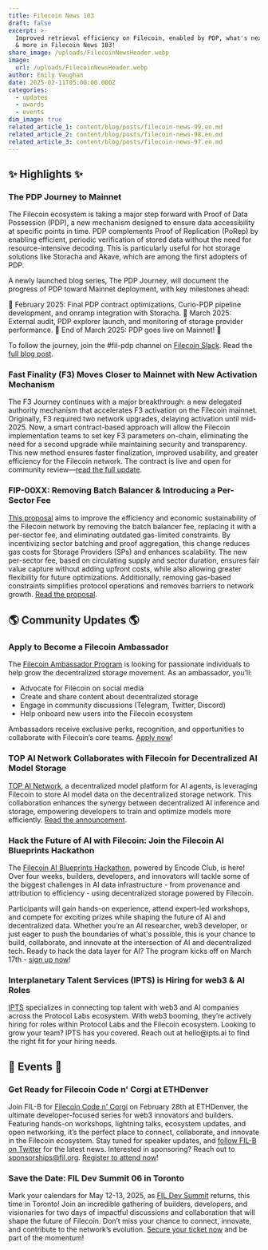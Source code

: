 ```yaml
---
title: Filecoin News 103
draft: false
excerpt: >-
  Improved retrieval efficiency on Filecoin, enabled by PDP, what's next for F3,
  & more in Filecoin News 103!
share_image: /uploads/FilecoinNewsHeader.webp
image:
  url: /uploads/FilecoinNewsHeader.webp
author: Emily Vaughan
date: 2025-02-11T05:00:00.000Z
categories:
  - updates
  - awards
  - events
dim_image: true
related_article_1: content/blog/posts/filecoin-news-99.en.md
related_article_2: content/blog/posts/filecoin-news-98.en.md
related_article_3: content/blog/posts/filecoin-news-97.en.md
---
```


## ✨ Highlights ✨

### The PDP Journey to Mainnet

The Filecoin ecosystem is taking a major step forward with Proof of Data Possession (PDP), a new mechanism designed to ensure data accessibility at specific points in time. PDP complements Proof of Replication (PoRep) by enabling efficient, periodic verification of stored data without the need for resource-intensive decoding. This is particularly useful for hot storage solutions like Storacha and Akave, which are among the first adopters of PDP.

A newly launched blog series, The PDP Journey, will document the progress of PDP toward Mainnet deployment, with key milestones ahead:

🔹 February 2025: Final PDP contract optimizations, Curio-PDP pipeline development, and onramp integration with Storacha.
🔹 March 2025: External audit, PDP explorer launch, and monitoring of storage provider performance.
🔹 End of March 2025: PDP goes live on Mainnet! 🚀

To follow the journey, join the #fil-pdp channel on [Filecoin Slack](http://filecoin.io/slack). Read the [full blog post](https://medium.com/@filoz/the-pdp-journey-a-refresher-on-proof-of-data-possession-and-its-path-to-mainnet-e6b481d9ad9a). 

### ​​Fast Finality (F3) Moves Closer to Mainnet with New Activation Mechanism

The F3 Journey continues with a major breakthrough: a new delegated authority mechanism that accelerates F3 activation on the Filecoin mainnet. Originally, F3 required two network upgrades, delaying activation until mid-2025. Now, a smart contract-based approach will allow the Filecoin implementation teams to set key F3 parameters on-chain, eliminating the need for a second upgrade while maintaining security and transparency. This new method ensures faster finalization, improved usability, and greater efficiency for the Filecoin network. The contract is live and open for community review—[read the full update](https://medium.com/@filoz/the-f3-journey-delegated-authority-for-faster-mainnet-activation-of-f3-98f9aa69eb0c).

### FIP-00XX: Removing Batch Balancer & Introducing a Per-Sector Fee

[This proposal](https://github.com/filecoin-project/FIPs/blob/irenegia-removeBatchBalancer/FIPS/fip-removeBatchBalancer.md) aims to improve the efficiency and economic sustainability of the Filecoin network by removing the batch balancer fee, replacing it with a per-sector fee, and eliminating outdated gas-limited constraints. By incentivizing sector batching and proof aggregation, this change reduces gas costs for Storage Providers (SPs) and enhances scalability. The new per-sector fee, based on circulating supply and sector duration, ensures fair value capture without adding upfront costs, while also allowing greater flexibility for future optimizations. Additionally, removing gas-based constraints simplifies protocol operations and removes barriers to network growth. [Read the proposal](https://github.com/filecoin-project/FIPs/blob/irenegia-removeBatchBalancer/FIPS/fip-removeBatchBalancer.md).

## 🌎 Community Updates 🌎

### Apply to Become a Filecoin Ambassador

The [Filecoin Ambassador Program](https://docs.google.com/forms/d/e/1FAIpQLSfSdHXUPLRVcDv19_BgkpsW491x7HqjVY5TnIi6aZM0746H1g/viewform) is looking for passionate individuals to help grow the decentralized storage movement. As an ambassador, you’ll:

- Advocate for Filecoin on social media
- Create and share content about decentralized storage
- Engage in community discussions (Telegram, Twitter, Discord)
- Help onboard new users into the Filecoin ecosystem

Ambassadors receive exclusive perks, recognition, and opportunities to collaborate with Filecoin’s core teams. [Apply now](https://docs.google.com/forms/d/e/1FAIpQLSfSdHXUPLRVcDv19_BgkpsW491x7HqjVY5TnIi6aZM0746H1g/viewform)!

### TOP AI Network Collaborates with Filecoin for Decentralized AI Model Storage

[TOP AI Network](http://www.topnetwork.ai/), a decentralized model platform for AI agents, is leveraging Filecoin to store AI model data on the decentralized storage network. This collaboration enhances the synergy between decentralized AI inference and storage, empowering developers to train and optimize models more efficiently. [Read the announcement](https://x.com/topnetwork_top/status/1887813815255069092).

### Hack the Future of AI with Filecoin: Join the Filecoin AI Blueprints Hackathon

The [Filecoin AI Blueprints Hackathon](https://www.encode.club/ai-blueprints/?utm_source=1lcmmm&utm_medium=social&utm_campaign=e0391_internal&utm_content=twitter), powered by Encode Club, is here! Over four weeks, builders, developers, and innovators will tackle some of the biggest challenges in AI data infrastructure - from provenance and attribution to efficiency - using decentralized storage powered by Filecoin.

Participants will gain hands-on experience, attend expert-led workshops, and compete for exciting prizes while shaping the future of AI and decentralized data. Whether you’re an AI researcher, web3 developer, or just eager to push the boundaries of what's possible, this is your chance to build, collaborate, and innovate at the intersection of AI and decentralized tech. Ready to hack the data layer for AI? The program kicks off on March 17th - [sign up now](https://www.encode.club/ai-blueprints/?utm_source=1lcmmm&utm_medium=social&utm_campaign=e0391_internal&utm_content=twitter)! 

### Interplanetary Talent Services (IPTS) is Hiring for web3 & AI Roles

[IPTS](https://ipts.ai/) specializes in connecting top talent with web3 and AI companies across the Protocol Labs ecosystem. With web3 booming, they’re actively hiring for roles within Protocol Labs and the Filecoin ecosystem. Looking to grow your team? IPTS has you covered. Reach out at hello\@ipts.ai to find the right fit for your hiring needs.

## 🎉 Events 🎉

### Get Ready for Filecoin Code n' Corgi at ETHDenver

Join FIL-B for [Filecoin Code n' Corgi](https://lu.ma/gd767xu5) on February 28th at ETHDenver, the ultimate developer-focused series for web3 innovators and builders. Featuring hands-on workshops, lightning talks, ecosystem updates, and open networking, it’s the perfect place to connect, collaborate, and innovate in the Filecoin ecosystem. Stay tuned for speaker updates, and [follow FIL-B on Twitter](https://x.com/FILBuilders) for the latest news. Interested in sponsoring? Reach out to [sponsorships@fil.org](mailto:sponsorships@fil.org). [Register to attend now](https://lu.ma/gd767xu5)!

### Save the Date: FIL Dev Summit 06 in Toronto

Mark your calendars for May 12-13, 2025, as [FIL Dev Summit](https://www.fildev.io/FDS-6) returns, this time in Toronto! Join an incredible gathering of builders, developers, and visionaries for two days of impactful discussions and collaboration that will shape the future of Filecoin. Don’t miss your chance to connect, innovate, and contribute to the network’s evolution. [Secure your ticket now](https://www.fildev.io/FDS-6) and be part of the momentum! 
